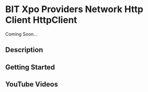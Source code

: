 # BIT Xpo Providers Network Http Client HttpClient


Coming Soon...

## Description

## Getting Started

## YouTube Videos




